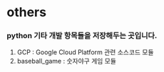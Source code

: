 # others

### python 기타 개발 항목들을 저장해두는 곳입니다.
1. GCP : Google Cloud Platform 관련 소스코드 모듈
2. baseball_game : 숫자야구 게임 모듈

